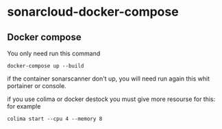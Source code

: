 # sonarcloud-docker-compose

## Docker compose 

You only need run this command

```shell
docker-compose up --build
```

if the container sonarscanner don't up, you will need run again  this whit portainer or console.

if you use colima or docker destock you must give more resourse for this: for example

```shell
colima start --cpu 4 --memory 8 
```